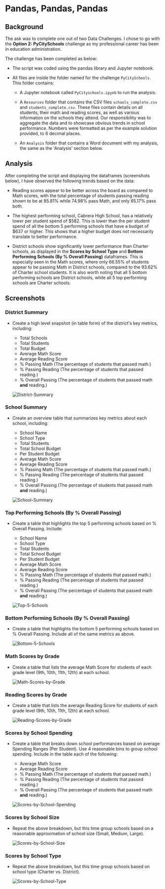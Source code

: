 # Pandas, Pandas, Pandas

## Background

The ask was to complete one out of two Data Challenges. I chose to go with the **Option 2: PyCitySchools** challenge as my professional career has been in education administration. 

The challenge has been completed as below:

* The script was coded using the pandas library and Jupyter notebook. 

* All files are inside the folder named for the challenge `PyCitySchools`. This folder contains:

    * A Jupyter notebook called `PyCityschools.ipynb` to run the analysis.

    * A `Resources` folder that contains the CSV files `schools_complete.csv` and `students_complete.csv`. These files contain details on all students, their math and reading scores, as well as various information on the schools they attend. Our responsibility was to aggregate the data and to showcase obvious trends in school performance. Numbers were formatted as per the example solution provided, to 6 decimal places.

    * An `Analysis` folder that contains a Word document with my analysis, the same as the 'Analysis' section below.

## Analysis

After completing the script and displaying the dataframes (screenshots below), I have observed the following trends based on the data:

* Reading scores appear to be better across the board as compared to Math scores, with the total percentage of students passing reading shown to be at 85.81% while 74.98% pass Math, and only 65.17% pass both.

* The highest performing school, Cabrera High School, has a relatively lower per student spend of $582. This is lower than the per student spend of all the bottom 5 performing schools that have a budget of $637 or higher. This shows that a higher budget does not necessarily translate to better performance.

* District schools show significantly lower performance than Charter schools, as displayed in the **Scores by School Type** and **Bottom Performing Schools (By % Overall Passing)** dataframes. This is especially seen in the Math scores, where only 66.55% of students appear to be passing Math in District schools, compared to the 93.62% of Charter school students. It is also worth noting that all 5 bottom performing schools are District schools, while all 5 top performing schools are Charter schools.

## Screenshots

### District Summary

* Create a high level snapshot (in table form) of the district's key metrics, including:
  * Total Schools
  * Total Students
  * Total Budget
  * Average Math Score
  * Average Reading Score
  * % Passing Math (The percentage of students that passed math.)
  * % Passing Reading (The percentage of students that passed reading.)
  * % Overall Passing (The percentage of students that passed math **and** reading.)

  ![District-Summary](Screenshots/DistrictSummary.png)

### School Summary

* Create an overview table that summarizes key metrics about each school, including:
  * School Name
  * School Type
  * Total Students
  * Total School Budget
  * Per Student Budget
  * Average Math Score
  * Average Reading Score
  * % Passing Math (The percentage of students that passed math.)
  * % Passing Reading (The percentage of students that passed reading.)
  * % Overall Passing (The percentage of students that passed math **and** reading.)

  ![School-Summary](Screenshots/SchoolSummary.png)

### Top Performing Schools (By % Overall Passing)

* Create a table that highlights the top 5 performing schools based on % Overall Passing. Include:
  * School Name
  * School Type
  * Total Students
  * Total School Budget
  * Per Student Budget
  * Average Math Score
  * Average Reading Score
  * % Passing Math (The percentage of students that passed math.)
  * % Passing Reading (The percentage of students that passed reading.)
  * % Overall Passing (The percentage of students that passed math **and** reading.)

  ![Top-5-Schools](Screenshots/Top5Schools.png)

### Bottom Performing Schools (By % Overall Passing)

* Create a table that highlights the bottom 5 performing schools based on % Overall Passing. Include all of the same metrics as above.

  ![Bottom-5-Schools](Screenshots/Bottom5Schools.png)

### Math Scores by Grade

* Create a table that lists the average Math Score for students of each grade level (9th, 10th, 11th, 12th) at each school.

  ![Math-Scores-by-Grade](Screenshots/MathScoresbyGrade.png)

### Reading Scores by Grade

* Create a table that lists the average Reading Score for students of each grade level (9th, 10th, 11th, 12th) at each school.

  ![Reading-Scores-by-Grade](Screenshots/ReadingScoresbyGrade.png)

### Scores by School Spending

* Create a table that breaks down school performances based on average Spending Ranges (Per Student). Use 4 reasonable bins to group school spending. Include in the table each of the following:
  * Average Math Score
  * Average Reading Score
  * % Passing Math (The percentage of students that passed math.)
  * % Passing Reading (The percentage of students that passed reading.)
  * % Overall Passing (The percentage of students that passed math **and** reading.)

  ![Scores-by-School-Spending](Screenshots/ScoresbySchoolSpending.png)  

### Scores by School Size

* Repeat the above breakdown, but this time group schools based on a reasonable approximation of school size (Small, Medium, Large).

  ![Scores-by-School-Size](Screenshots/ScoresbySchoolSize.png)  

### Scores by School Type

* Repeat the above breakdown, but this time group schools based on school type (Charter vs. District).

  ![Scores-by-School-Type](Screenshots/ScoresbySchoolType.png)  
